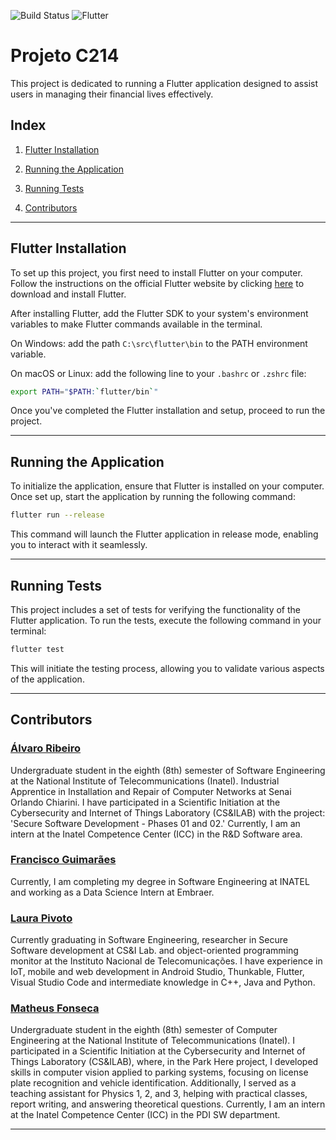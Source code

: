 ![Build Status](https://github.com/LauraPivoto/projeto-c214/actions/workflows/flutter.yml/badge.svg)
![Flutter](https://img.shields.io/badge/language-Flutter-blue)

# Projeto C214

This project is dedicated to running a Flutter application designed to assist users in managing their financial lives effectively.

## Index

1. [Flutter Installation](#flutter-installation)

2. [Running the Application](#running-the-application)

3. [Running Tests](#running-tests)

4. [Contributors](#contributors)


---

## Flutter Installation
To set up this project, you first need to install Flutter on your computer. Follow the instructions on the official Flutter website by clicking [here](https://docs.flutter.dev/get-started/install) to download and install Flutter.

After installing Flutter, add the Flutter SDK to your system's environment variables to make Flutter commands available in the terminal.

On Windows: add the path `C:\src\flutter\bin` to the PATH environment variable.

On macOS or Linux: add the following line to your `.bashrc` or `.zshrc` file:

```bash
export PATH="$PATH:`flutter/bin`"
```

Once you've completed the Flutter installation and setup, proceed to run the project.

---

## Running the Application

To initialize the application, ensure that Flutter is installed on your computer. Once set up, start the application by running the following command:

```bash
flutter run --release
```

This command will launch the Flutter application in release mode, enabling you to interact with it seamlessly.

---

## Running Tests

This project includes a set of tests for verifying the functionality of the Flutter application. To run the tests, execute the following command in your terminal:

```bash
flutter test
```

This will initiate the testing process, allowing you to validate various aspects of the application.

---

## Contributors

### [Álvaro Ribeiro](https://github.com/AlvaroLucioRibeiro)

Undergraduate student in the eighth (8th) semester of Software Engineering at the National Institute of Telecommunications (Inatel). Industrial Apprentice in Installation and Repair of Computer Networks at Senai Orlando Chiarini. I have participated in a Scientific Initiation at the Cybersecurity and Internet of Things Laboratory (CS&ILAB) with the project: 'Secure Software Development - Phases 01 and 02.' Currently, I am an intern at the Inatel Competence Center (ICC) in the R&D Software area.

### [Francisco Guimarães](https://github.com/FranciscoPGuimaraes)
Currently, I am completing my degree in Software Engineering at INATEL and working as a Data Science Intern at Embraer.

### [Laura Pivoto](https://github.com/LauraPivoto)

Currently graduating in Software Engineering, researcher in Secure Software development at CS&I Lab. and object-oriented programming monitor at the Instituto Nacional de Telecomunicações. I have experience in IoT, mobile and web development in Android Studio, Thunkable, Flutter, Visual Studio Code and intermediate knowledge in C++, Java and Python.

### [Matheus Fonseca](https://github.com/matheusAFONSECA)

Undergraduate student in the eighth (8th) semester of Computer Engineering at the National Institute of Telecommunications (Inatel). I participated in a Scientific Initiation at the Cybersecurity and Internet of Things Laboratory (CS&ILAB), where, in the Park Here project, I developed skills in computer vision applied to parking systems, focusing on license plate recognition and vehicle identification. Additionally, I served as a teaching assistant for Physics 1, 2, and 3, helping with practical classes, report writing, and answering theoretical questions. Currently, I am an intern at the Inatel Competence Center (ICC) in the PDI SW department.


---
